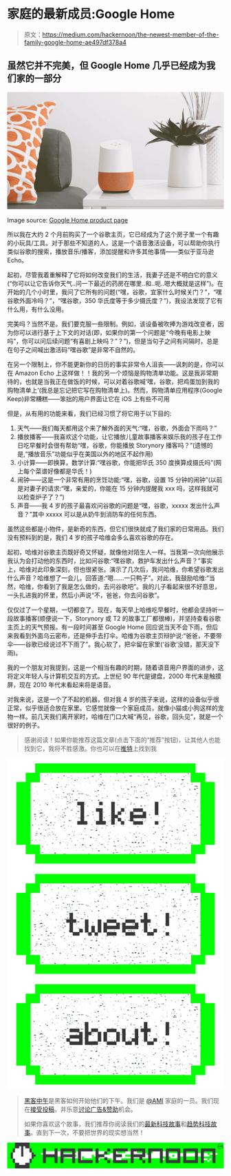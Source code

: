 # 家庭的最新成员:Google Home

> 原文：<https://medium.com/hackernoon/the-newest-member-of-the-family-google-home-ae497df378a4>

## 虽然它并不完美，但 Google Home 几乎已经成为我们家的一部分

![](img/8eef42d0a4226bb32af0fbd691310486.png)

Image source: [Google Home product page](https://madeby.google.com/home/)

所以我在大约 2 个月前购买了一个谷歌主页，它已经成为了这个房子里一个有趣的小玩具/工具。对于那些不知道的人，这是一个语音激活设备，可以帮助你执行类似谷歌的搜索，播放音乐/播客，添加提醒和许多其他事情——类似于亚马逊 Echo。

起初，尽管我着重解释了它将如何改变我们的生活，我妻子还是不明白它的意义(“你可以让它告诉你天气..问一下最近的药房在哪里..和..呃..嗯大概就是这样”)。在开始的几个小时里，我问了它所有的问题(“嘿，谷歌，宜家什么时候关门？”，“嘿谷歌外面冷吗？”，“嘿谷歌，350 华氏度等于多少摄氏度？”)，我设法发现了它有什么用，有什么没用。

完美吗？当然不是。我们要克服一些限制。例如，该设备被吹捧为游戏改变者，因为你可以进行基于上下文的对话(即，如果你的第一个问题是“今晚有电影上映吗”，你可以问后续问题“有喜剧上映吗？”？”)，但是当句子之间有间隔时，总是在句子之间喊出激活码“嘿谷歌”是非常不自然的。

在另一个限制上，你不能更新你的日历的事实非常令人沮丧——讽刺的是，你可以在 Amazon Echo 上这样做！！我的另一个烦恼是购物清单功能。这是我非常期待的，也就是当我正在做饭的时候，可以对着谷歌喊‘嘿，谷歌，把鸡蛋加到我的购物清单上’(我总是忘记把它写在购物清单上)。然而，购物清单应用程序(Google Keep)非常糟糕——笨拙的用户界面让它在 iOS 上有些不可用

但是，从有用的功能来看，我们已经习惯了将它用于以下目的:

1.  天气——我们每天都用这个来了解外面的天气:“嘿，谷歌，外面会下雨吗？”
2.  播放播客——我喜欢这个功能，让它播放儿童故事播客来娱乐我的孩子在工作日吃早餐时会很有帮助“嘿，谷歌，你能播放 Storynory 播客吗？”(遗憾的是,“播放音乐”功能似乎在美国以外的地区不起作用)
3.  小计算——即换算，数学计算:“嘿谷歌，你能把华氏 350 度换算成摄氏吗”(网上每个菜谱好像都是华氏！)
4.  闹钟——这是一个非常有用的烹饪功能:“嘿，谷歌，设置 15 分钟的闹钟”(以前是对妻子的请求:“嘿，亲爱的，你能在 15 分钟内提醒我 xxx 吗，这样我就可以检查炉子了？”)
5.  声音——我 4 岁的孩子最喜欢问谷歌的问题是“嘿，谷歌，xxxxx 发出什么声音？”其中 xxxxx 可以是从奶牛到消防车的任何东西。

虽然这些都是小物件，是新奇的东西，但它们很快就成了我们家的日常用品。我们没有预料到的是，我们 4 岁的孩子哈维会多么喜欢谷歌的存在。

起初，哈维对谷歌主页既好奇又怀疑，就像他对陌生人一样。当我第一次向他展示我认为会打动他的东西时，比如问谷歌:“嘿谷歌，救护车发出什么声音？”事实上，哈维对此印象深刻，但也很紧张。演示了几次后，我问哈维，你希望谷歌发出什么声音？哈维想了一会儿，回答道:“嗯……一只鸭子”。对此，我鼓励哈维:“当然，哈维，你看到了我是怎么做的，去问谷歌吧”。我的儿子看起来很不好意思，一头扎进我的怀里，然后小声说“不，爸爸，你去问谷歌”。

仅仅过了一个星期，一切都变了。现在，每天早上哈维吃早餐时，他都会坚持听一段故事播客(顺便说一下，Storynory 或 T2 的故事工厂都很棒)，并坚持查看谷歌主页上的天气预报。有一段时间甚至 Google Home 回应说当天不会下雨，但后来我看到外面乌云密布，还是伸手去打伞。哈维为谷歌主页辩护说:“爸爸，不要带伞——谷歌已经说过不下雨了”。我心软了，把伞留在家里(‘谷歌’没错，那天没下雨)。

我的一个朋友对我提到，这是一个相当有趣的时期，随着语音用户界面的进步，这将定义年轻人与计算机交互的方式。上世纪 90 年代是键盘，2000 年代末是触摸屏，现在 2010 年代末看起来将是语音。

对我来说，这是一个了不起的机器，但对我 4 岁的孩子来说，这样的设备似乎很正常，似乎很适合放在家里。它感觉就像一个家庭成员，就像小猫或小狗这样的宠物一样。前几天我们离开家时，哈维在门口大喊“再见，谷歌，回头见”，就是一个很好的例子。

> 感谢阅读！如果你能推荐这篇文章(点击下面的“推荐”按钮)，让其他人也能找到它，我将不胜感激。你也可以在[推特](http://twitter.com/pubs12)上找到我

[![](img/50ef4044ecd4e250b5d50f368b775d38.png)](http://bit.ly/HackernoonFB)[![](img/979d9a46439d5aebbdcdca574e21dc81.png)](https://goo.gl/k7XYbx)[![](img/2930ba6bd2c12218fdbbf7e02c8746ff.png)](https://goo.gl/4ofytp)

> [黑客中午](http://bit.ly/Hackernoon)是黑客如何开始他们的下午。我们是 [@AMI](http://bit.ly/atAMIatAMI) 家庭的一员。我们现在[接受投稿](http://bit.ly/hackernoonsubmission)，并乐意[讨论广告&赞助](mailto:partners@amipublications.com)机会。
> 
> 如果你喜欢这个故事，我们推荐你阅读我们的[最新科技故事](http://bit.ly/hackernoonlatestt)和[趋势科技故事](https://hackernoon.com/trending)。直到下一次，不要把世界的现实想当然！

![](img/be0ca55ba73a573dce11effb2ee80d56.png)